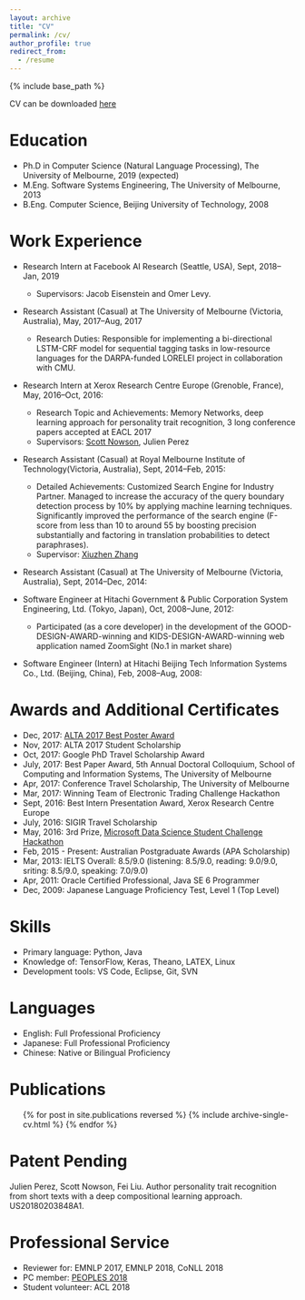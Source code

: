 ```yaml
---
layout: archive
title: "CV"
permalink: /cv/
author_profile: true
redirect_from:
  - /resume
---
```


{% include base_path %}

CV can be downloaded <a href="https://liufly.github.io/files/cv/cv.pdf"><u>here</u></a>

Education
======
* Ph.D in Computer Science (Natural Language Processing), The University of Melbourne, 2019 (expected)
* M.Eng. Software Systems Engineering, The University of Melbourne, 2013
* B.Eng. Computer Science, Beijing University of Technology, 2008

Work Experience
======
* Research Intern at Facebook AI Research (Seattle, USA), Sept, 2018–Jan, 2019
  * Supervisors: Jacob Eisenstein and Omer Levy.

* Research Assistant (Casual) at The University of Melbourne (Victoria, Australia), May, 2017–Aug, 2017
  * Research Duties: Responsible for implementing a bi-directional LSTM-CRF model for sequential tagging tasks in low-resource languages for the DARPA-funded LORELEI project in collaboration with CMU.

* Research Intern at Xerox Research Centre Europe (Grenoble, France), May, 2016–Oct, 2016:
  * Research Topic and Achievements: Memory Networks, deep learning approach for personality trait recognition, 3 long conference papers accepted at EACL 2017
  * Supervisors: <a href="http://www.nowson.com/"><u>Scott Nowson</u></a>, Julien Perez
  

* Research Assistant (Casual) at Royal Melbourne Institute of Technology(Victoria, Australia), Sept, 2014–Feb, 2015: 
  * Detailed Achievements: Customized Search Engine for Industry Partner. Managed to increase the accuracy of the query boundary detection process by 10% by applying machine learning techniques. Significantly improved the performance of the search engine (F-score from less than 10 to around 55 by boosting precision substantially and factoring in translation probabilities to detect paraphrases).
  * Supervisor: <a href="http://www.xiuzhenzhang.org/"><u>Xiuzhen Zhang</u></a>

* Research Assistant (Casual) at The University of Melbourne (Victoria, Australia), Sept, 2014–Dec, 2014: 

* Software Engineer at Hitachi Government & Public Corporation System Engineering, Ltd. (Tokyo, Japan), Oct, 2008–June, 2012:
  * Participated (as a core developer) in the development of the GOOD-DESIGN-AWARD-winning and KIDS-DESIGN-AWARD-winning web application named ZoomSight (No.1 in market share)

* Software Engineer (Intern) at Hitachi Beijing Tech Information Systems Co., Ltd. (Beijing, China), Feb, 2008–Aug, 2008:

Awards and Additional Certificates
======
* Dec, 2017: <a href="http://alta2017.alta.asn.au/index.html"><u>ALTA 2017 Best Poster Award</u></a>
* Nov, 2017: ALTA 2017 Student Scholarship
* Oct, 2017: Google PhD Travel Scholarship Award
* July, 2017: Best Paper Award, 5th Annual Doctoral Colloquium, School of Computing and Information Systems, The University of Melbourne
* Apr, 2017: Conference Travel Scholarship, The University of Melbourne
* Mar, 2017: Winning Team of Electronic Trading Challenge Hackathon
* Sept, 2016: Best Intern Presentation Award, Xerox Research Centre Europe
* July, 2016: SIGIR Travel Scholarship
* May, 2016: 3rd Prize, <a href="https://news.microsoft.com/en-au/2016/05/11/melbourne-university-holds-data-scientist-hackathon/"><u>Microsoft Data Science Student Challenge Hackathon</u></a>
* Feb, 2015 - Present: Australian Postgraduate Awards (APA Scholarship)
* Mar, 2013: IELTS Overall: 8.5/9.0 (listening: 8.5/9.0, reading: 9.0/9.0, sriting: 8.5/9.0, speaking: 7.0/9.0)
* Apr, 2011: Oracle Certified Professional, Java SE 6 Programmer
* Dec, 2009: Japanese Language Proficiency Test, Level 1 (Top Level)

Skills
======
* Primary language: Python, Java
* Knowledge of: TensorFlow, Keras, Theano, LATEX, Linux
* Development tools: VS Code, Eclipse, Git, SVN

Languages
======
* English: Full Professional Proficiency
* Japanese: Full Professional Proficiency
* Chinese: Native or Bilingual Proficiency

Publications
======
  <ul>{% for post in site.publications reversed %}
    {% include archive-single-cv.html %}
  {% endfor %}</ul>

<!-- Talks
======
  <ul>{% for post in site.talks %}
    {% include archive-single-talk-cv.html %}
  {% endfor %}</ul>
  
Teaching
======
  <ul>{% for post in site.teaching %}
    {% include archive-single-cv.html %}
  {% endfor %}</ul> -->

Patent Pending
======
Julien Perez, Scott Nowson, Fei Liu. Author personality trait recognition from short texts with a deep compositional learning approach. US20180203848A1.

Professional Service
======
* Reviewer for: EMNLP 2017, EMNLP 2018, CoNLL 2018
* PC member: <a href="https://peopleswksh.github.io/"><u>PEOPLES 2018</u></a>
* Student volunteer: ACL 2018
